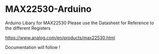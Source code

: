 # MAX22530-Arduino
Arduino Libary for MAX22530
Please use the Datasheet for Reference to the different Registers

https://www.analog.com/en/products/max22530.html

Documentation will follow !
